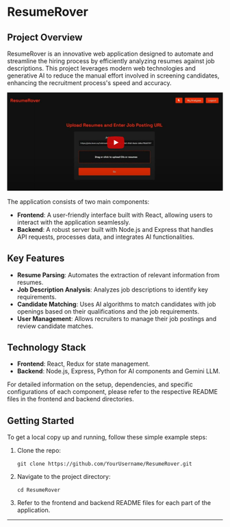 # ResumeRover

## Project Overview

ResumeRover is an innovative web application designed to automate and streamline the hiring process by efficiently analyzing resumes against job descriptions. This project leverages modern web technologies and generative AI to reduce the manual effort involved in screening candidates, enhancing the recruitment process's speed and accuracy.

[![Resume Rover](image/image.png)](https://youtu.be/eUdHY9dxI4Y "ResumeRover")

The application consists of two main components:

- **Frontend**: A user-friendly interface built with React, allowing users to interact with the application seamlessly.
- **Backend**: A robust server built with Node.js and Express that handles API requests, processes data, and integrates AI functionalities.

## Key Features

- **Resume Parsing**: Automates the extraction of relevant information from resumes.
- **Job Description Analysis**: Analyzes job descriptions to identify key requirements.
- **Candidate Matching**: Uses AI algorithms to match candidates with job openings based on their qualifications and the job requirements.
- **User Management**: Allows recruiters to manage their job postings and review candidate matches.

## Technology Stack

- **Frontend**: React, Redux for state management.
- **Backend**: Node.js, Express, Python for AI components and Gemini LLM.

For detailed information on the setup, dependencies, and specific configurations of each component, please refer to the respective README files in the frontend and backend directories.

## Getting Started

To get a local copy up and running, follow these simple example steps:

1. Clone the repo:
   ```
   git clone https://github.com/YourUsername/ResumeRover.git
   ```
2. Navigate to the project directory:
   ```
   cd ResumeRover
   ```
3. Refer to the frontend and backend README files for each part of the application.

---
